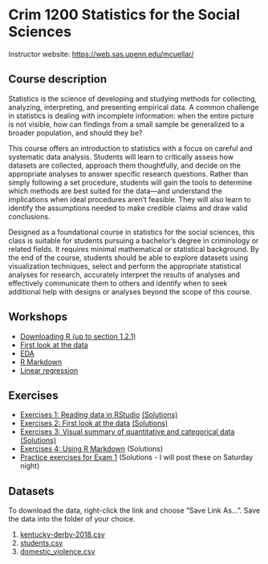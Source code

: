 # Crim 1200 Statistics for the Social Sciences


Instructor website: https://web.sas.upenn.edu/mcuellar/

## Course description

Statistics is the science of developing and studying methods for
collecting, analyzing, interpreting, and presenting empirical data. A
common challenge in statistics is dealing with incomplete information:
when the entire picture is not visible, how can findings from a small
sample be generalized to a broader population, and should they be?

This course offers an introduction to statistics with a focus on careful
and systematic data analysis. Students will learn to critically assess
how datasets are collected, approach them thoughtfully, and decide on
the appropriate analyses to answer specific research questions. Rather
than simply following a set procedure, students will gain the tools to
determine which methods are best suited for the data—and understand the
implications when ideal procedures aren’t feasible. They will also learn
to identify the assumptions needed to make credible claims and draw
valid conclusions.

Designed as a foundational course in statistics for the social sciences,
this class is suitable for students pursuing a bachelor’s degree in
criminology or related fields. It requires minimal mathematical or
statistical background. By the end of the course, students should be
able to explore datasets using visualization techniques, select and
perform the appropriate statistical analyses for research, accurately
interpret the results of analyses and effectively communicate them to
others and identify when to seek additional help with designs or
analyses beyond the scope of this course.

## Workshops

- [Downloading R (up to section
  1.2.1)](https://moderndive.netlify.app/1-getting-started.html)
- [First look at the
  data](https://mariacuellar.github.io/crim_data_analysis/workshops/firstlook.html)
- [EDA](https://mariacuellar.github.io/crim_data_analysis/workshops/EDA.html)
- [R
  Markdown](https://mariacuellar.github.io/crim_data_analysis/workshops/Rmarkdown.html)
- [Linear
  regression](https://mariacuellar.github.io/crim_data_analysis/workshops/LinearRegression.html)

## Exercises

- [Exercises 1: Reading data in
  RStudio](https://raw.githubusercontent.com/mariacuellar/crim_data_analysis/refs/heads/main/exercises/Exercises%201%20-%20questions.R)
  [(Solutions)](https://raw.githubusercontent.com/mariacuellar/crim_data_analysis/refs/heads/main/exercises/Exercises%201%20-%20solutions.R)
- [Exercises 2: First look at the
  data](https://raw.githubusercontent.com/mariacuellar/crim_data_analysis/refs/heads/main/exercises/Exercises%202%20-%20questions.R)
  [(Solutions)](https://raw.githubusercontent.com/mariacuellar/crim_data_analysis/refs/heads/main/exercises/Exercises%202%20-%20solutions.R)
- [Exercises 3: Visual summary of quantitative and categorical
  data](https://raw.githubusercontent.com/mariacuellar/crim_data_analysis/refs/heads/main/exercises/Exercises%203%20-%20questions.R)
  [(Solutions)](https://raw.githubusercontent.com/mariacuellar/crim_data_analysis/refs/heads/main/exercises/Exercises%203%20-%20solutions.R)
- [Exercises 4: Using R
  Markdown](https://raw.githubusercontent.com/mariacuellar/crim_data_analysis/refs/heads/main/exercises/Exercises%204%20-%20questions.R)
  (Solutions)
- [Practice exercises for Exam
  1](https://raw.githubusercontent.com/mariacuellar/crim_data_analysis/refs/heads/main/exercises/Exam%201%20practice%20-%20questions.Rmd)
  (Solutions - I will post these on Saturday night)

## Datasets

To download the data, right-click the link and choose “Save Link As…”.
Save the data into the folder of your choice.

1.  [kentucky-derby-2018.csv](data/kentucky-derby-2018.csv)
2.  [students.csv](data/students.csv)
3.  [domestic_violence.csv](data/domestic_violence.csv)
